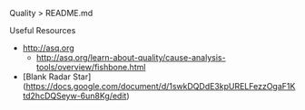 Quality > README.md

Useful Resources
* http://asq.org
  * http://asq.org/learn-about-quality/cause-analysis-tools/overview/fishbone.html
* [Blank Radar Star] (https://docs.google.com/document/d/1swkDQDdE3kpURELFezzOgaF1Ktd2hcDQSeyw-6un8Kg/edit)
